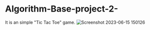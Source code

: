 # Algorithm-Base-project-2-

It is an simple "Tic Tac Toe" game.
![Screenshot 2023-06-15 150126](https://github.com/priyanshu3103/Algorithm-Base-project-2-/assets/101656280/ac8a5f20-aae7-42a2-bbed-3108359ad7bf)
